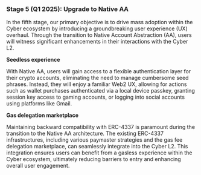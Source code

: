 ### Stage 5 (Q1 2025): Upgrade to Native AA

In the fifth stage, our primary objective is to drive mass adoption within the Cyber ecosystem by introducing a groundbreaking user experience (UX) overhaul. Through the transition to Native Account Abstraction (AA), users will witness significant enhancements in their interactions with the Cyber L2.

**Seedless experience**

With Native AA, users will gain access to a flexible authentication layer for their crypto accounts, eliminating the need to manage cumbersome seed phrases. Instead, they will enjoy a familiar Web2 UX, allowing for actions such as wallet purchases authenticated via a local device passkey, granting session key access to gaming accounts, or logging into social accounts using platforms like Gmail.

**Gas delegation marketplace**

Maintaining backward compatibility with ERC-4337 is paramount during the transition to the Native AA architecture. The existing ERC-4337 infrastructures, including various paymaster strategies and the gas fee delegation marketplace, can seamlessly integrate into the Cyber L2. This integration ensures users can benefit from a gasless experience within the Cyber ecosystem, ultimately reducing barriers to entry and enhancing overall user engagement.